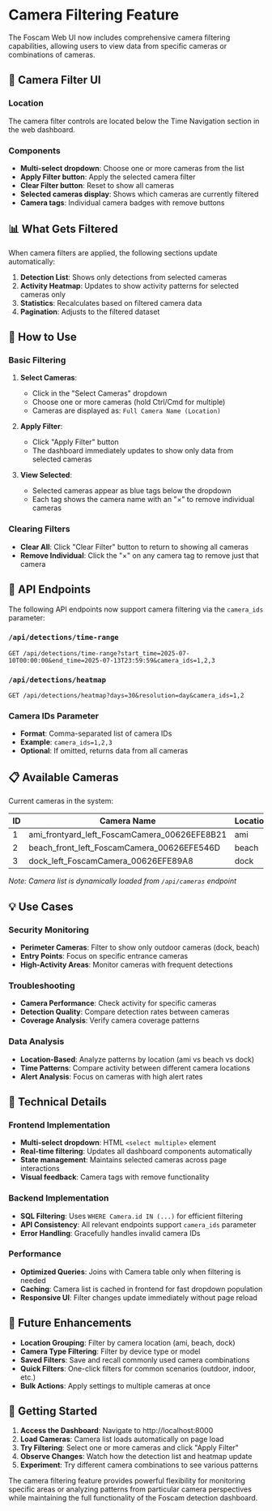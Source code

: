 # Camera Filtering Feature

The Foscam Web UI now includes comprehensive camera filtering capabilities, allowing users to view data from specific cameras or combinations of cameras.

## 🎥 **Camera Filter UI**

### Location
The camera filter controls are located below the Time Navigation section in the web dashboard.

### Components
- **Multi-select dropdown**: Choose one or more cameras from the list
- **Apply Filter button**: Apply the selected camera filter  
- **Clear Filter button**: Reset to show all cameras
- **Selected cameras display**: Shows which cameras are currently filtered
- **Camera tags**: Individual camera badges with remove buttons

## 📊 **What Gets Filtered**

When camera filters are applied, the following sections update automatically:

1. **Detection List**: Shows only detections from selected cameras
2. **Activity Heatmap**: Updates to show activity patterns for selected cameras only
3. **Statistics**: Recalculates based on filtered camera data
4. **Pagination**: Adjusts to the filtered dataset

## 🔧 **How to Use**

### Basic Filtering
1. **Select Cameras**: 
   - Click in the "Select Cameras" dropdown
   - Choose one or more cameras (hold Ctrl/Cmd for multiple)
   - Cameras are displayed as: `Full Camera Name (Location)`

2. **Apply Filter**:
   - Click "Apply Filter" button
   - The dashboard immediately updates to show only data from selected cameras

3. **View Selected**:
   - Selected cameras appear as blue tags below the dropdown
   - Each tag shows the camera name with an "×" to remove individual cameras

### Clearing Filters
- **Clear All**: Click "Clear Filter" button to return to showing all cameras
- **Remove Individual**: Click the "×" on any camera tag to remove just that camera

## 🔌 **API Endpoints**

The following API endpoints now support camera filtering via the `camera_ids` parameter:

### `/api/detections/time-range`
```
GET /api/detections/time-range?start_time=2025-07-10T00:00:00&end_time=2025-07-13T23:59:59&camera_ids=1,2,3
```

### `/api/detections/heatmap`
```
GET /api/detections/heatmap?days=30&resolution=day&camera_ids=1,2
```

### Camera IDs Parameter
- **Format**: Comma-separated list of camera IDs
- **Example**: `camera_ids=1,2,3`
- **Optional**: If omitted, returns data from all cameras

## 📋 **Available Cameras**

Current cameras in the system:

| ID | Camera Name | Location |
|----|-------------|----------|
| 1  | ami_frontyard_left_FoscamCamera_00626EFE8B21 | ami |
| 2  | beach_front_left_FoscamCamera_00626EFE546D | beach |
| 3  | dock_left_FoscamCamera_00626EFE89A8 | dock |

*Note: Camera list is dynamically loaded from `/api/cameras` endpoint*

## 💡 **Use Cases**

### Security Monitoring
- **Perimeter Cameras**: Filter to show only outdoor cameras (dock, beach)
- **Entry Points**: Focus on specific entrance cameras
- **High-Activity Areas**: Monitor cameras with frequent detections

### Troubleshooting
- **Camera Performance**: Check activity for specific cameras
- **Detection Quality**: Compare detection rates between cameras
- **Coverage Analysis**: Verify camera coverage patterns

### Data Analysis
- **Location-Based**: Analyze patterns by location (ami vs beach vs dock)
- **Time Patterns**: Compare activity between different camera locations
- **Alert Analysis**: Focus on cameras with high alert rates

## 🎯 **Technical Details**

### Frontend Implementation
- **Multi-select dropdown**: HTML `<select multiple>` element
- **Real-time filtering**: Updates all dashboard components automatically
- **State management**: Maintains selected cameras across page interactions
- **Visual feedback**: Camera tags with remove functionality

### Backend Implementation
- **SQL Filtering**: Uses `WHERE Camera.id IN (...)` for efficient filtering
- **API Consistency**: All relevant endpoints support `camera_ids` parameter
- **Error Handling**: Gracefully handles invalid camera IDs

### Performance
- **Optimized Queries**: Joins with Camera table only when filtering is needed
- **Caching**: Camera list is cached in frontend for fast dropdown population
- **Responsive UI**: Filter changes update immediately without page reload

## 🔄 **Future Enhancements**

- **Location Grouping**: Filter by camera location (ami, beach, dock)
- **Camera Type Filtering**: Filter by device type or model
- **Saved Filters**: Save and recall commonly used camera combinations
- **Quick Filters**: One-click filters for common scenarios (outdoor, indoor, etc.)
- **Bulk Actions**: Apply settings to multiple cameras at once

## 🚀 **Getting Started**

1. **Access the Dashboard**: Navigate to http://localhost:8000
2. **Load Cameras**: Camera list loads automatically on page load
3. **Try Filtering**: Select one or more cameras and click "Apply Filter"
4. **Observe Changes**: Watch how the detection list and heatmap update
5. **Experiment**: Try different camera combinations to see various patterns

The camera filtering feature provides powerful flexibility for monitoring specific areas or analyzing patterns from particular camera perspectives while maintaining the full functionality of the Foscam detection dashboard. 